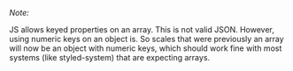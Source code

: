 
_Note:_

JS allows keyed properties on an array. This is not valid JSON. However, using numeric keys on an object is. So scales that were previously an array will now be an object with numeric keys, which should work fine with most systems (like styled-system) that are expecting arrays.

